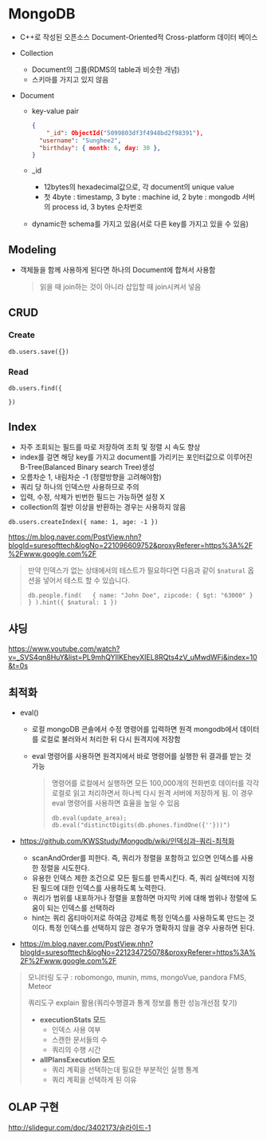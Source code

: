 # MongoDB

- C++로 작성된 오픈소스 Document-Oriented적 Cross-platform 데이터 베이스

- Collection

  - Document의 그룹(RDMS의 table과 비슷한 개념)
  - 스키마를 가지고 있지 않음

- Document

  - key-value pair

    ```json
    {
    	"_id": ObjectId("5099803df3f4948bd2f98391"),
      "username": "Sunghee2",
      "birthday": { month: 6, day: 30 },
    }
    ```

  - _id

    - 12bytes의 hexadecimal값으로, 각 document의 unique value
    - 첫 4byte : timestamp, 3 byte : machine id, 2 byte : mongodb 서버의 process id, 3 bytes 순차번호

  - dynamic한 schema를 가지고 있음(서로 다른 key를 가지고 있을 수 있음)

## Modeling

- 객체들을 함께 사용하게 된다면 하나의 Document에 합쳐서 사용함

  > 읽을 때 join하는 것이 아니라 삽입할 때 join시켜서 넣음

## CRUD

### Create

```mongodb
db.users.save({}) 
```

### Read

```mongodb
db.users.find({
	
})
```

## Index

- 자주 조회되는 필드를 따로 저장하여 조최 및 정렬 시 속도 향상
- index를 걸면 해당 key를 가지고 document를 가리키는 포인터값으로 이루어진 B-Tree(Balanced Binary search Tree)생성
- 오름차순 1, 내림차순 -1 (정렬방향을 고려해야함)
- 쿼리 당 하나의 인덱스만 사용하므로 주의
- 입력, 수정, 삭제가 빈번한 필드는 가능하면 설정 X
- collection의 절반 이상을 반환하는 경우는 사용하지 않음

```
db.users.createIndex({ name: 1, age: -1 })
```

https://m.blog.naver.com/PostView.nhn?blogId=suresofttech&logNo=221096609752&proxyReferer=https%3A%2F%2Fwww.google.com%2F

> 만약 인덱스가 없는 상태에서의 테스트가 필요하다면 다음과 같이 `$natural` 옵션을 넣어서 테스트 할 수 있습니다.
>
> `db.people.find(   { name: "John Doe", zipcode: { $gt: "63000" } } ).hint({ $natural: 1 })`

## 샤딩

https://www.youtube.com/watch?v=_SVS4qn8HuY&list=PL9mhQYIlKEheyXIEL8RQts4zV_uMwdWFj&index=10&t=0s

## 최적화

- eval()

  - 로컬 mongoDB 콘솔에서 수정 명령어를 입력하면 원격 mongodb에서 데이터를 로컬로 불러와서 처리한 뒤 다시 원격지에 저장함

  - eval 명령어를 사용하면 원격지에서 바로 명령어를 실행한 뒤 결과를 받는 것 가능

    > 명령어를 로컬에서 실행하면 모든 100,000개의 전화번호 데이터를 각각 로컬로 읽고 처리하면서 하나씩 다시 원격 서버에 저장하게 됨. 이 경우 eval 명령어를 사용하면 효율을 높일 수 있음
    >
    > ```
    > db.eval(update_area);
    > db.eval("distinctDigits(db.phones.findOne({''}))")
    > ```

- https://github.com/KWSStudy/Mongodb/wiki/인덱싱과-쿼리-최적화
  - scanAndOrder를 피한다. 즉, 쿼리가 정렬을 포함하고 있으면 인덱스를 사용한 정렬을 시도한다.
  - 유용한 인덱스 제한 조건으로 모든 필드를 만족시킨다. 즉, 쿼리 실렉터에 지정된 필드에 대한 인덱스를 사용하도록 노력한다.
  - 쿼리가 범위를 내포하거나 정렬을 포함하면 마지막 키에 대해 범위나 정렬에 도움이 되는 인덱스를 선택하라
  - hint는 쿼리 옵티마이저로 하여금 강제로 특정 인덱스를 사용하도록 만드는 것이다. 특정 인덱스를 선택하지 않은 경우가 명확하지 않을 경우 사용하면 된다.
- https://m.blog.naver.com/PostView.nhn?blogId=suresofttech&logNo=221234725078&proxyReferer=https%3A%2F%2Fwww.google.com%2F

> 모니터링 도구 : robomongo, munin, mms, mongoVue, pandora FMS, Meteor
>
> 쿼리도구 explain 활용(쿼리수행결과 통계 정보를 통한 성능개선점 찾기)
>
> - **executionStats 모드**
>   - 인덱스 사용 여부
>   - 스캔한 문서들의 수
>   - 쿼리의 수행 시간
> - **allPlansExecution 모드**
>   - 쿼리 계획을 선택하는데 필요한 부분적인 실행 통계
>   - 쿼리 계획을 선택하게 된 이유

## OLAP 구현

http://slidegur.com/doc/3402173/슬라이드-1